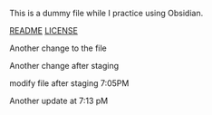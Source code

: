 This is a dummy file while I practice using Obsidian.

[README](README.md)
[LICENSE](LICENSE.md)

Another change to the file

Another change after staging

modify file after staging 7:05PM

Another update at 7:13 pM

